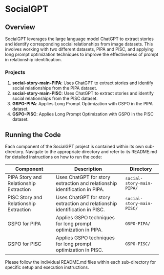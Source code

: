 # SocialGPT

## Overview
SocialGPT leverages the large language model ChatGPT to extract stories and identify corresponding social relationships from image datasets. This involves working with two different datasets, PIPA and PISC, and applying long prompt optimization techniques to improve the effectiveness of prompt in  relationship identification.

### Projects
1. **social-story-main-PIPA**: Uses ChatGPT to extract stories and identify social relationships from the PIPA dataset.
2. **social-story-main-PISC**: Uses ChatGPT to extract stories and identify social relationships from the PISC dataset.
3. **GSPO-PIPA**: Applies Long Prompt Optimization with GSPO in the PIPA dataset.
4. **GSPO-PISC**: Applies Long Prompt Optimization with GSPO in the PISC dataset.

## Running the Code
Each component of the SocialGPT project is contained within its own sub-directory. Navigate to the appropriate directory and refer to its README.md for detailed instructions on how to run the code:

| Component                              | Description                                                  | Directory                 |
| -------------------------------------- | ------------------------------------------------------------ | ------------------------- |
| PIPA Story and Relationship Extraction | Uses ChatGPT for story extraction and relationship identification in PIPA. | `social-story-main-PIPA/` |
| PISC Story and Relationship Extraction | Uses ChatGPT for story extraction and relationship identification in PISC. | `social-story-main-PISC/` |
| GSPO for PIPA                          | Applies GSPO techniques for long prompt optimization in PIPA. | `GSPO-PIPA/`              |
| GSPO for PISC                          | Applies GSPO techniques for long prompt optimization in PISC. | `GSPO-PISC/`              |

Please follow the individual README.md files within each sub-directory for specific setup and execution instructions.